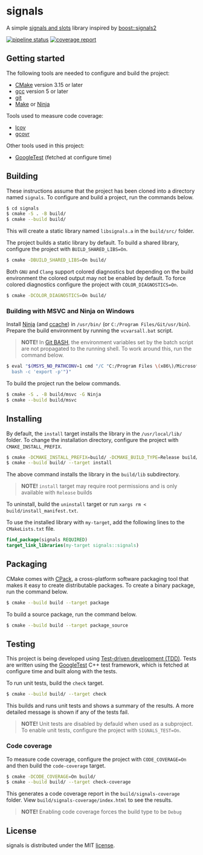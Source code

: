 # signals

A simple [signals and slots](https://en.wikipedia.org/wiki/Signals_and_slots) library
inspired by [boost::signals2](https://www.boost.org/doc/libs/release/libs/signals2/)

[![pipeline status](https://gitlab.com/antenous/signals/badges/master/pipeline.svg)](https://gitlab.com/antenous/signals/-/commits/master)
[![coverage report](https://gitlab.com/antenous/signals/badges/master/coverage.svg)](https://gitlab.com/antenous/signals/-/commits/master)

## Getting started

The following tools are needed to configure and build the project:
* [CMake](https://cmake.org/) version 3.15 or later
* [gcc](https://gcc.gnu.org/) version 5 or later
* [git](https://git-scm.com/)
* [Make](https://www.gnu.org/software/make/) or [Ninja](https://ninja-build.org/)

Tools used to measure code coverage:
* [lcov](http://ltp.sourceforge.net/coverage/lcov.php)
* [gcovr](https://gcovr.com)

Other tools used in this project:
* [GoogleTest](https://github.com/google/googletest) (fetched at configure time)

## Building

These instructions assume that the project has been cloned into a directory
named `signals`. To configure and build a project, run the commands below. 

```sh
$ cd signals
$ cmake -S . -B build/
$ cmake --build build/
```

This will create a static library named `libsignals.a` in the `build/src/` folder.

The project builds a static library by default. To build a shared library,
configure the project with `BUILD_SHARED_LIBS=On`.

```sh
$ cmake -DBUILD_SHARED_LIBS=On build/
```

Both `GNU` and `Clang` support colored diagnostics but depending on the build
environment the colored output may not be enabled by default. To force colored
diagnostics configure the project with `COLOR_DIAGNOSTICS=On`.

```sh
$ cmake -DCOLOR_DIAGNOSTICS=On build/
```

### Building with MSVC and Ninja on Windows

Install [Ninja](https://ninja-build.org/) (and [ccache](https://ccache.dev/)) in
`/usr/bin/` (or `C:/Program Files/Git/usr/bin`). Prepare the build environment
by running the `vcvarsall.bat` script.

> **NOTE!** In [Git BASH](https://gitforwindows.org/), the environment variables
set by the batch script are not propagated to the running shell. To work around
this, run the command below.

```sh
$ eval "$(MSYS_NO_PATHCONV=1 cmd "/C "C:/Program Files \(x86\)/Microsoft Visual Studio/2019/Community/VC/Auxiliary/Build/vcvarsall.bat" amd64 > nul && \
  bash -c 'export -p'")"
```

To build the project run the below commands.

```sh
$ cmake -S . -B build/msvc -G Ninja
$ cmake --build build/msvc
```

## Installing

By default, the `install` target installs the library in the `/usr/local/lib/` folder.
To change the installation directory, configure the project with `CMAKE_INSTALL_PREFIX`.

```sh
$ cmake -DCMAKE_INSTALL_PREFIX=build/ -DCMAKE_BUILD_TYPE=Release build/
$ cmake --build build/ --target install
```

The above command installs the library in the `build/lib` subdirectory.

> **NOTE!** `install` target may require root permissions and is only available
with `Release` builds

To uninstall, build the `uninstall` target or run
`xargs rm < build/install_manifest.txt`.

To use the installed library with `my-target`, add the following lines to the
`CMakeLists.txt` file.

```cmake
find_package(signals REQUIRED)
target_link_libraries(my-target signals::signals)
```

## Packaging

CMake comes with [CPack](https://cmake.org/cmake/help/latest/module/CPack.html),
a cross-platform software packaging tool that makes it easy to create distributable
packages. To create a binary package, run the command below.

```sh
$ cmake --build build --target package
```

To build a source package, run the command below.

```sh
$ cmake --build build --target package_source
```

## Testing

This project is being developed using [Test-driven development (TDD)](https://en.wikipedia.org/wiki/Test-driven_development).
Tests are written using the [GoogleTest](https://github.com/google/googletest)
C++ test framework, which is fetched at configure time and built along with the tests.

To run unit tests, build the `check` target.

```sh
$ cmake --build build/ --target check
```

This builds and runs unit tests and shows a summary of the results.
A more detailed message is shown if any of the tests fail.

> **NOTE!** Unit tests are disabled by defauld when used as a subproject.
To enable unit tests, configure the project with `SIGNALS_TEST=On`.

### Code coverage

To measure code coverage, configure the project with
`CODE_COVERAGE=On` and then build the `code-coverage` target.

```sh
$ cmake -DCODE_COVERAGE=On build/
$ cmake --build build/ --target check-coverage
```

This generates a code coverage report in the `build/signals-coverage`
folder. View `build/signals-coverage/index.html` to see the results.

> **NOTE!** Enabling code coverage forces the build type to be `Debug`

## License

signals is distributed under the MIT
[license](https://gitlab.com/antenous/signals/-/blob/master/LICENSE).

